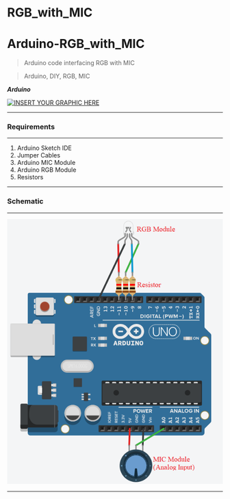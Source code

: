 # RGB_with_MIC

# Arduino-RGB_with_MIC

> Arduino code interfacing RGB with MIC

> Arduino, DIY, RGB, MIC

***Arduino***

[![INSERT YOUR GRAPHIC HERE](https://wallpaperaccess.com/full/1154063.jpg)]()

---

### Requirements
---
1. Arduino Sketch IDE
2. Jumper Cables
3. Arduino MIC Module
4. Arduino RGB Module
5. Resistors
---
### Schematic
---
[![INSERT YOUR GRAPHIC HERE](https://github.com/Harsh-Fj/Arduino-RGB_with_MIC/blob/master/RGB.png)]()

---

